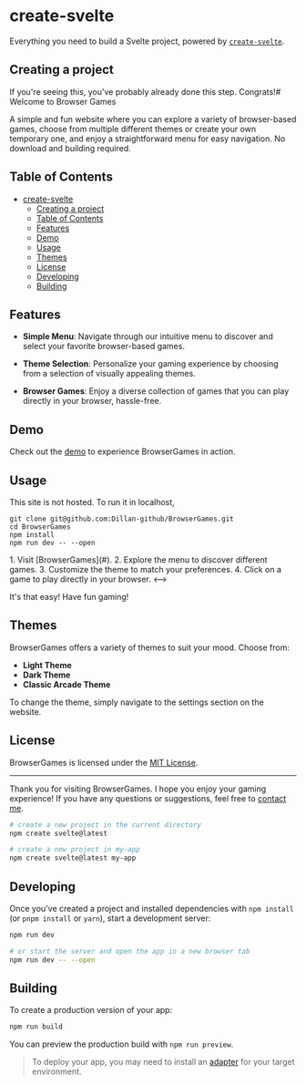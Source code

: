 # create-svelte

Everything you need to build a Svelte project, powered by [`create-svelte`](https://github.com/sveltejs/kit/tree/main/packages/create-svelte).

## Creating a project

If you're seeing this, you've probably already done this step. Congrats!# Welcome to Browser Games

A simple and fun website where you can explore a variety of browser-based games, choose from multiple different themes or create your own temporary one, and enjoy a straightforward menu for easy navigation.  No download and building required.

## Table of Contents

- [create-svelte](#create-svelte)
  - [Creating a project](#creating-a-project)
  - [Table of Contents](#table-of-contents)
  - [Features](#features)
  - [Demo](#demo)
  - [Usage](#usage)
  - [Themes](#themes)
  - [License](#license)
  - [Developing](#developing)
  - [Building](#building)

## Features

- **Simple Menu**: Navigate through our intuitive menu to discover and select your favorite browser-based games.

- **Theme Selection**: Personalize your gaming experience by choosing from a selection of visually appealing themes.

- **Browser Games**: Enjoy a diverse collection of games that you can play directly in your browser, hassle-free.

## Demo

Check out the [demo](#) to experience BrowserGames in action.

## Usage

This site is not hosted. To run it in localhost,


```
git clone git@github.com:Dillan-github/BrowserGames.git
cd BrowserGames
npm install
npm run dev -- --open

```



<!-->
1. Visit [BrowserGames](#).
2. Explore the menu to discover different games.
3. Customize the theme to match your preferences.
4. Click on a game to play directly in your browser.
<-->
It's that easy! Have fun gaming!

## Themes

BrowserGames offers a variety of themes to suit your mood. Choose from:

- **Light Theme**
- **Dark Theme**
- **Classic Arcade Theme**

To change the theme, simply navigate to the settings section on the website.

## License

BrowserGames is licensed under the [MIT License](LICENSE).

---

Thank you for visiting BrowserGames. I hope you enjoy your gaming experience! If you have any questions or suggestions, feel free to [contact me](#).


```bash
# create a new project in the current directory
npm create svelte@latest

# create a new project in my-app
npm create svelte@latest my-app
```

## Developing

Once you've created a project and installed dependencies with `npm install` (or `pnpm install` or `yarn`), start a development server:

```bash
npm run dev

# or start the server and open the app in a new browser tab
npm run dev -- --open
```

## Building

To create a production version of your app:

```bash
npm run build
```

You can preview the production build with `npm run preview`.

> To deploy your app, you may need to install an [adapter](https://kit.svelte.dev/docs/adapters) for your target environment.
